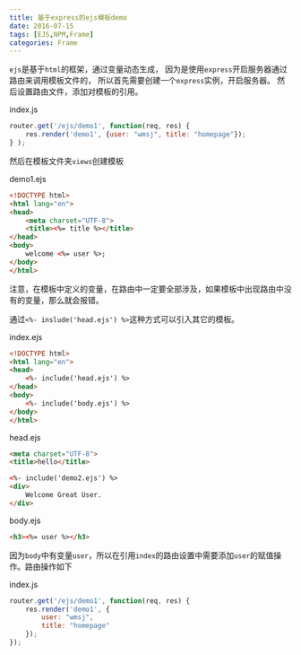 ```yaml
---
title: 基于express的ejs模板demo
date: 2016-07-15
tags: [EJS,NPM,Frame]
categories: Frame
---
```


`ejs`是基于`html`的框架，通过变量动态生成，
因为是使用`express`开启服务器通过路由来调用模板文件的，
所以首先需要创建一个`express`实例，开启服务器。
然后设置路由文件，添加对模板的引用。

index.js
```javascript
router.get('/ejs/demo1', function(req, res) {
    res.render('demo1', {user: "wmsj", title: "homepage"});
} );
```

然后在模板文件夹`views`创建模板

demo1.ejs
```html
<!DOCTYPE html>
<html lang="en">
<head>
    <meta charset="UTF-8">
    <title><%= title %></title>
</head>
<body>
    welcome <%= user %>;
</body>
</html>
```

注意，在模板中定义的变量，在路由中一定要全部涉及，如果模板中出现路由中没有的变量，那么就会报错。

通过`<%- inslude('head.ejs') %>`这种方式可以引入其它的模板。

index.ejs
```html
<!DOCTYPE html>
<html lang="en">
<head>
    <%- include('head.ejs') %>
</head>
<body>
    <%- include('body.ejs') %>
</body>
</html>
```

head.ejs
```html
<meta charset="UTF-8">
<title>hello</title>

<%- include('demo2.ejs') %>
<div>
    Welcome Great User.
</div>
```

body.ejs
```html
<h3><%= user %></h3>
```

因为`body`中有变量`user`，所以在引用`index`的路由设置中需要添加`user`的赋值操作。路由操作如下

index.js
```javascript
router.get('/ejs/demo1', function(req, res) {
    res.render('demo1', {
        user: "wmsj",
        title: "homepage"
    });
});
```

